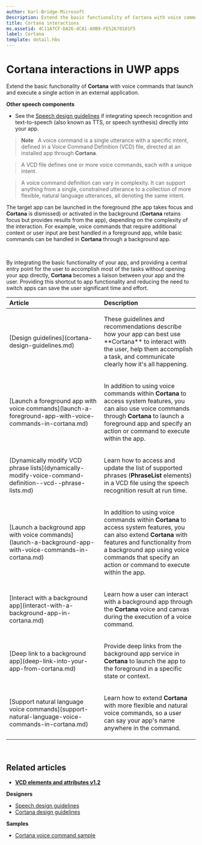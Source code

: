```yaml
---
author: Karl-Bridge-Microsoft
Description: Extend the basic functionality of Cortana with voice commands that launch and execute a single action in an external application.
title: Cortana interactions
ms.assetid: 4C11A7CF-DA26-4CA1-A9B9-FE52670101F5
label: Cortana
template: detail.hbs
---
```


# Cortana interactions in UWP apps




Extend the basic functionality of **Cortana** with voice commands that launch and execute a single action in an external application. 


**Other speech components**

-   See the [Speech design guidelines](speech-interactions.md) if integrating speech recognition and text-to-speech (also known as TTS, or speech synthesis) directly into your app.

> **Note**  
> A voice command is a single utterance with a specific intent, defined in a Voice Command Definition (VCD) file, directed at an installed app through **Cortana**.

> A VCD file defines one or more voice commands, each with a unique intent.

> A voice command definition can vary in complexity. It can support anything from a single, constrained utterance to a collection of more flexible, natural language utterances, all denoting the same intent.


The target app can be launched in the foreground (the app takes focus and **Cortana** is dismissed) or activated in the background (**Cortana** retains focus but provides results from the app), depending on the complexity of the interaction. For example, voice commands that require additional context or user input are best handled in a foreground app, while basic commands can be handled in **Cortana** through a background app.

 

By integrating the basic functionality of your app, and providing a central entry point for the user to accomplish most of the tasks without opening your app directly, **Cortana** becomes a liaison between your app and the user. Providing this shortcut to app functionality and reducing the need to switch apps can save the user significant time and effort.


<table>
<colgroup>
<col width="50%" />
<col width="50%" />
</colgroup>
<thead>
<tr class="header">
<th align="left">Article</th>
<th align="left">Description</th>
</tr>
</thead>
<tbody>
<tr class="odd">
<td align="left"><p>[Design guidelines](cortana-design-guidelines.md)</p></td>
<td align="left"><p>These guidelines and recommendations describe how your app can best use **Cortana** to interact with the user, help them accomplish a task, and communicate clearly how it's all happening.</p></td>
</tr>
<tr class="even">
<td align="left"><p>[Launch a foreground app with voice commands](launch-a-foreground-app-with-voice-commands-in-cortana.md)</p></td>
<td align="left"><p>In addition to using voice commands within <strong>Cortana</strong> to access system features, you can also use voice commands through <strong>Cortana</strong> to launch a foreground app and specify an action or command to execute within the app.</p></td>
</tr>
<tr class="odd">
<td align="left"><p>[Dynamically modify VCD phrase lists](dynamically-modify-voice-command-definition--vcd--phrase-lists.md)</p></td>
<td align="left"><p>Learn how to access and update the list of supported phrases (<strong>PhraseList</strong> elements) in a VCD file using the speech recognition result at run time.</p></td>
</tr>
<tr class="even">
<td align="left"><p>[Launch a background app with voice commands](launch-a-background-app-with-voice-commands-in-cortana.md)</p></td>
<td align="left"><p>In addition to using voice commands within <strong>Cortana</strong> to access system features, you can also extend <strong>Cortana</strong> with features and functionality from a background app using voice commands that specify an action or command to execute within the app.</p></td>
</tr>
<tr class="odd">
<td align="left"><p>[Interact with a background app](interact-with-a-background-app-in-cortana.md)</p></td>
<td align="left"><p>Learn how a user can interact with a background app through the <strong>Cortana</strong> voice and canvas during the execution of a voice command.</p></td>
</tr>
<tr class="even">
<td align="left"><p>[Deep link to a background app](deep-link-into-your-app-from-cortana.md)</p></td>
<td align="left"><p>Provide deep links from the background app service in <strong>Cortana</strong> to launch the app to the foreground in a specific state or context.</p></td>
</tr>
<tr class="odd">
<td align="left"><p>[Support natural language voice commands](support-natural-language-voice-commands-in-cortana.md)</p></td>
<td align="left"><p>Learn how to extend <strong>Cortana</strong> with more flexible and natural voice commands, so a user can say your app's name anywhere in the command.</p></td>
</tr>
</tbody>
</table>

 

## <span id="related_topics"></span>Related articles


* [**VCD elements and attributes v1.2**](https://msdn.microsoft.com/library/windows/apps/dn706593)

**Designers**
* [Speech design guidelines](https://msdn.microsoft.com/library/windows/apps/dn596121)
* [Cortana design guidelines](https://msdn.microsoft.com/library/windows/apps/dn974233)

**Samples**
* [Cortana voice command sample](http://go.microsoft.com/fwlink/p/?LinkID=619899)
 

 




